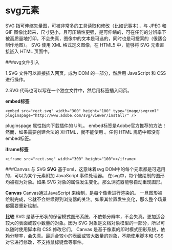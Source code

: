 svg元素
===================
SVG 指可伸缩矢量图，可被非常多的工具读取和修改（比如记事本），与 JPEG 和 GIF 图像比起来，尺寸更小，且可压缩性更强，是可伸缩的，可在任何的分辨率下被高质量地打印，不会失真，图像中的文本是可选的，同时也是可搜索的（很适合制作地图）。
SVG 使用 XML 格式定义图像，在 HTML5 中，能够将 SVG 元素直接嵌入 HTML 页面中。

###svg文件引入

1.SVG 文件可以直接插入网页，成为 DOM 的一部分，然后用 JavaScript 和 CSS 进行操作。

2.SVG 代码也可以写在一个独立文件中，然后用标签插入网页。

**embed标签**

    <embed src="rect.svg" width="300" height="100" type="image/svg+xml" pluginspage="http://www.adobe.com/svg/viewer/install/" />
pluginspage 属性指向下载插件的 URL。
embed标签是Adobe官方推荐的方法！然而，如果需要创建合法的 XHTML，就不能使用 <embed>。任何 HTML 规范中都没有embed标签。

**iframe标签**

    <iframe src="rect.svg" width="300" height="100"></iframe>
###Canvas 与 SVG
**SVG**
基于xml，这意味着svg DOM中的每个元素都是可选用的，可以为某个元素附加 JavaScript 事件处理器。
在svg中，每个被绘制的图形均被视为对象。如果 SVG 对象的属性发生变化，那么浏览器能够自动重现图形。

**Canvas**
Canvas通过JavaScript 来绘制，是每个像素进行渲染的。
一旦图形被绘制完成，它就不会继续得到浏览器的关注。如果其位置发生变化，那么整个场景都需要重新绘制。

**比较**
SVG 是基于形状的保留模式图形系统，不依赖分辨率，不会失真。更加适合较大的表面或较小数量的对象。因为 SVG 对象是文档对象模型的一部分，所以可以随时使用脚本和 CSS 修改它们。
Canvas 是基于像素的即时模式图形系统，依赖分辨率，会失真。最适合较小的表面或较大数量的对象，不能使用脚本和 CSS 对它进行修改，不支持鼠标键盘等事件。



